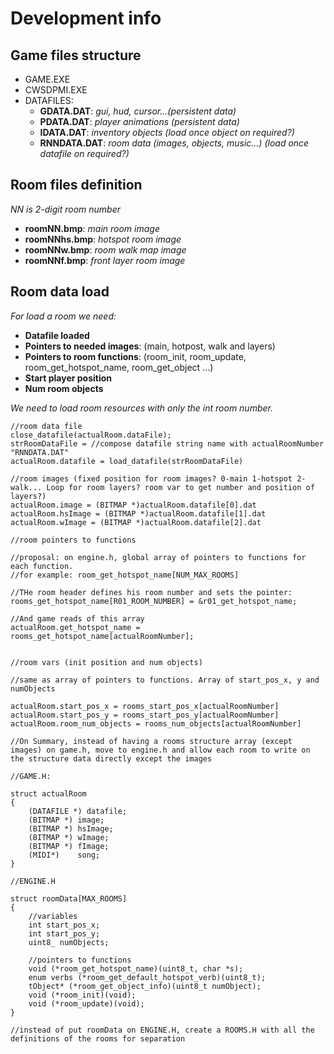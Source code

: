 # Development info

## Game files structure

* GAME.EXE
* CWSDPMI.EXE
* DATAFILES:
	* **GDATA.DAT**: *gui, hud, cursor...(persistent data)*
	* **PDATA.DAT**: *player animations (persistent data)*
	* **IDATA.DAT**: *inventory objects (load once object on required?)*
	* **RNNDATA.DAT**: *room data (images, objects, music...) (load once datafile on required?)*
	
## Room files definition

*NN is 2-digit room number*

* **roomNN.bmp**: *main room image*
* **roomNNhs.bmp**: *hotspot room image*
* **roomNNw.bmp**: *room walk map image*
* **roomNNf.bmp**: *front layer room image*

## Room data load

*For load a room we need:*
	
* **Datafile loaded**
* **Pointers to needed images**: (main, hotpost, walk and layers)
* **Pointers to room functions**: (room_init, room_update, room_get_hotspot_name, room_get_object ...)
* **Start player position**
* **Num room objects**

*We need to load room resources with only the int room number.*

```
//room data file
close_datafile(actualRoom.dataFile);
strRoomDataFile = //compose datafile string name with actualRoomNumber "RNNDATA.DAT"
actualRoom.datafile = load_datafile(strRoomDataFile)

//room images (fixed position for room images? 0-main 1-hotspot 2-walk... Loop for room layers? room var to get number and position of layers?)
actualRoom.image = (BITMAP *)actualRoom.datafile[0].dat
actualRoom.hsImage = (BITMAP *)actualRoom.datafile[1].dat
actualRoom.wImage = (BITMAP *)actualRoom.datafile[2].dat

//room pointers to functions

//proposal: on engine.h, global array of pointers to functions for each function.
//for example: room_get_hotspot_name[NUM_MAX_ROOMS]

//THe room header defines his room number and sets the pointer:
rooms_get_hotspot_name[R01_ROOM_NUMBER] = &r01_get_hotspot_name;

//And game reads of this array
actualRoom.get_hotspot_name = rooms_get_hotspot_name[actualRoomNumber];


//room vars (init position and num objects) 

//same as array of pointers to functions. Array of start_pos_x, y and numObjects

actualRoom.start_pos_x = rooms_start_pos_x[actualRoomNumber]
actualRoom.start_pos_y = rooms_start_pos_y[actualRoomNumber]
actualRoom.room_num_objects = rooms_num_objects[actualRoomNumber]

//On Summary, instead of having a rooms structure array (except images) on game.h, move to engine.h and allow each room to write on the structure data directly except the images

//GAME.H:

struct actualRoom
{
	(DATAFILE *) datafile;
	(BITMAP *) image;
	(BITMAP *) hsImage;
	(BITMAP *) wImage;
	(BITMAP *) fImage;
	(MIDI*)    song;
}

//ENGINE.H

struct roomData[MAX_ROOMS]
{
    //variables
	int start_pos_x;
    int start_pos_y;
    uint8_ numObjects;
    
	//pointers to functions
	void (*room_get_hotspot_name)(uint8_t, char *s);
    enum verbs (*room_get_default_hotspot_verb)(uint8_t);
    tObject* (*room_get_object_info)(uint8_t numObject);
    void (*room_init)(void);
    void (*room_update)(void);	
}

//instead of put roomData on ENGINE.H, create a ROOMS.H with all the definitions of the rooms for separation
```
	

	
